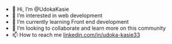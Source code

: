 - 👋 Hi, I’m @UdokaKasie
- 👀 I’m interested in web development
- 🌱 I’m currently learning Front end development
- 💞️ I’m looking to collaborate and learn more on this community
- 📫 How to reach me [linkedin.com/in/udoka-kasie33](https://www.linkedin.com/in/udoka-kasie33/)

<!---
UdokaSuccess/UdokaSuccess is a ✨ special ✨ repository because its `README.md` (this file) appears on your GitHub profile.
You can click the Preview link to take a look at your changes.
--->
